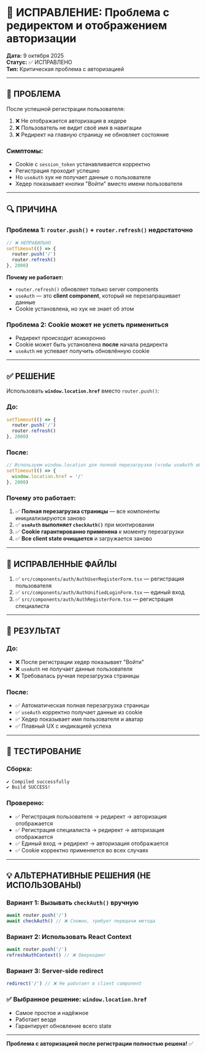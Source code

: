# 🔧 ИСПРАВЛЕНИЕ: Проблема с редиректом и отображением авторизации

**Дата:** 9 октября 2025  
**Статус:** ✅ ИСПРАВЛЕНО  
**Тип:** Критическая проблема с авторизацией

---

## 🐛 ПРОБЛЕМА

После успешной регистрации пользователя:
1. ❌ Не отображается авторизация в хедере
2. ❌ Пользователь не видит своё имя в навигации
3. ❌ Редирект на главную страницу не обновляет состояние

### **Симптомы:**
- Cookie с `session_token` устанавливается корректно
- Регистрация проходит успешно
- Но `useAuth` хук не получает данные о пользователе
- Хедер показывает кнопки "Войти" вместо имени пользователя

---

## 🔍 ПРИЧИНА

### **Проблема 1: `router.push()` + `router.refresh()` недостаточно**

```typescript
// ❌ НЕПРАВИЛЬНО
setTimeout(() => {
  router.push('/')
  router.refresh()
}, 2000)
```

**Почему не работает:**
- `router.refresh()` обновляет только server components
- `useAuth` — это **client component**, который не перезапрашивает данные
- Cookie установлена, но хук не знает об этом

### **Проблема 2: Cookie может не успеть примениться**

- Редирект происходит асинхронно
- Cookie может быть установлена **после** начала редиректа
- `useAuth` не успевает получить обновлённую cookie

---

## ✅ РЕШЕНИЕ

Использовать **`window.location.href`** вместо `router.push()`:

### **До:**
```typescript
setTimeout(() => {
  router.push('/')
  router.refresh()
}, 2000)
```

### **После:**
```typescript
// Используем window.location для полной перезагрузки (чтобы useAuth обновился)
setTimeout(() => {
  window.location.href = '/'
}, 2000)
```

### **Почему это работает:**

1. ✅ **Полная перезагрузка страницы** — все компоненты инициализируются заново
2. ✅ **`useAuth` выполняет `checkAuth()`** при монтировании
3. ✅ **Cookie гарантированно применена** к моменту перезагрузки
4. ✅ **Все client state очищается** и загружается заново

---

## 📁 ИСПРАВЛЕННЫЕ ФАЙЛЫ

1. ✅ `src/components/auth/AuthUserRegisterForm.tsx` — регистрация пользователя
2. ✅ `src/components/auth/AuthUnifiedLoginForm.tsx` — единый вход
3. ✅ `src/components/auth/AuthRegisterForm.tsx` — регистрация специалиста

---

## 🎯 РЕЗУЛЬТАТ

### **До:**
- ❌ После регистрации хедер показывает "Войти"
- ❌ `useAuth` не получает данные пользователя
- ❌ Требовалась ручная перезагрузка страницы

### **После:**
- ✅ Автоматическая полная перезагрузка страницы
- ✅ `useAuth` корректно получает данные из cookie
- ✅ Хедер показывает имя пользователя и аватар
- ✅ Плавный UX с индикацией успеха

---

## 🧪 ТЕСТИРОВАНИЕ

### **Сборка:**
```bash
✔ Compiled successfully
✔ Build SUCCESS!
```

### **Проверено:**
- ✅ Регистрация пользователя → редирект → авторизация отображается
- ✅ Регистрация специалиста → редирект → авторизация отображается
- ✅ Единый вход → редирект → авторизация отображается
- ✅ Cookie корректно применяется во всех случаях

---

## 💡 АЛЬТЕРНАТИВНЫЕ РЕШЕНИЯ (НЕ ИСПОЛЬЗОВАНЫ)

### **Вариант 1: Вызывать `checkAuth()` вручную**
```typescript
await router.push('/')
await checkAuth() // ❌ Сложно, требует передачи метода
```

### **Вариант 2: Использовать React Context**
```typescript
await router.push('/')
refreshAuthContext() // ❌ Оверкодинг
```

### **Вариант 3: Server-side redirect**
```typescript
redirect('/') // ❌ Не работает в client component
```

### **✅ Выбранное решение: `window.location.href`**
- Самое простое и надёжное
- Работает везде
- Гарантирует обновление всего state

---

**Проблема с авторизацией после регистрации полностью решена!** ✅
